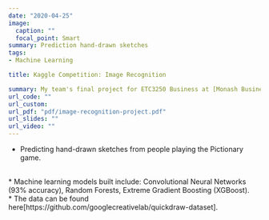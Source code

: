 ```yaml
---
date: "2020-04-25"
image:
  caption: ""
  focal_point: Smart
summary: Prediction hand-drawn sketches  
tags:
- Machine Learning

title: Kaggle Competition: Image Recognition

summary: My team's final project for ETC3250 Business at [Monash Business School](https://www.monash.edu/business/home)
url_code: ""
url_custom: 
url_pdf: "pdf/image-recognition-project.pdf"
url_slides: ""
url_video: ""
---
```


* Predicting hand-drawn sketches from people playing the Pictionary game.
<br> 
* Machine learning models built include: Convolutional Neural Networks (93% accuracy), Random Forests, Extreme Gradient Boosting (XGBoost). 
<br> 
* The data can be found here[https://github.com/googlecreativelab/quickdraw-dataset]. 


